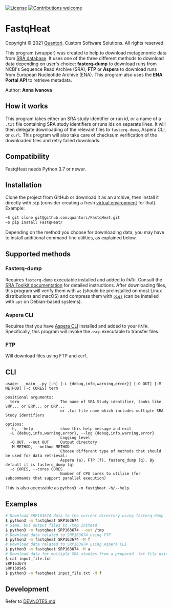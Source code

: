 [![License](https://img.shields.io/badge/License-Apache%202.0-blue.svg)](https://opensource.org/licenses/Apache-2.0)
[![Contributions welcome](https://img.shields.io/badge/contributions-welcome-orange.svg)](https://github.com/quantori/FastqHeat/blob/master/CODE_OF_CONDUCT.md)

# FastqHeat

Copyright © 2021 [Quantori](https://www.quantori.com/). Custom Software Solutions. All rights reserved.

This program (wrapper) was created to help to download metagenomic data from
[SRA database](https://www.ncbi.nlm.nih.gov/sra/).
It uses one of the three different methods to download data depending on user's choice:
**fasterq-dump** to download runs from NCBI's Sequence Read Archive (SRA), **FTP** or
**Aspera** to download runs from European Nucleotide Archive (ENA). This program also uses
the **ENA Portal API** to retrieve metadata.

Author: **Anna Ivanova**

## How it works

This program takes either an SRA study identifier or run id, *or* a name of a `.txt` file
containing SRA study identifiers or runs ids on separate lines. It will then delegate
downloading of the relevant files to `fasterq-dump`, Aspera CLI, or `curl`. This program
will also take care of checksum verification of the downloaded files and retry failed downloads.

## Compatibility

FastqHeat needs Python 3.7 or newer.

## Installation

Clone the project from GitHub or download it as an archive, then install it directly
with `pip` (consider creating a fresh [virtual environment](https://docs.python.org/3/library/venv.html#creating-virtual-environments) for that). Example:

```bash
~$ git clone git@github.com:quantori/FastqHeat.git
~$ pip install FastqHeat/
```

Depending on the method you choose for downloading data, you may have to install additional
command-line utilities, as explained below.

## Supported methods

### Fasterq-dump

Requires `fasterq-dump` executable installed and added to `PATH`. Consult the
[SRA Toolkit documentation](https://github.com/ncbi/sra-tools/wiki/HowTo:-Binary-Installation)
for detailed instructions. After downloading files, this program will verify them with `wc`
(should be preinstalled on most Linux distributions and macOS) and compress them with
[`pigz`](https://github.com/madler/pigz) (can be installed with `apt` on Debian-based systems).

### Aspera CLI

Requires that you have [Aspera CLI](https://www.ibm.com/docs/en/aci/3.9.2?topic=aspera-command-line-interface-user-guide-linux) installed and added to your `PATH`.
Specifically, this program will invoke the `ascp` executable to transfer files.

### FTP

Will download files using FTP and `curl`.

## CLI

```
usage: __main__.py [-h] [-L {debug,info,warning,error}] [-O OUT] [-M METHOD] [-c CORES] term

positional arguments:
  term                  The name of SRA Study identifier, looks like SRP... or ERP... or DRP...
                        or .txt file name which includes multiple SRA Study identifiers

options:
  -h, --help            show this help message and exit
  -L {debug,info,warning,error}, --log {debug,info,warning,error}
                        Logging level
  -O OUT, --out OUT     Output directory
  -M METHOD, --method METHOD
                        Choose different type of methods that should be used for data retrieval:
                        Aspera (a), FTP (f), fasterq_dump (q). By default it is fasterq_dump (q)
  -c CORES, --cores CORES
                        Number of CPU cores to utilise (for subcommands that support parallel execution)
```

This is also accessible as `python3 -m fastqheat -h/--help`.

## Examples

```bash
# Download SRP163674 data to the current directory using fasterq-dump
$ python3 -m fastqheat SRP163674
# Same, but output files to /tmp instead
$ python3 -m fastqheat SRP163674 --out /tmp
# Download data related to SRP163674 using FTP
$ python3 -m fastqheat SRP163674 -M f
# Download data related to SRP163674 using Aspera CLI
$ python3 -m fastqheat SRP163674 -M a
# Download data for multiple SRA studies from a prepared .txt file using FTP
$ cat input_file.txt
SRP163674
SRP150545
$ python3 -m fastqheat input_file.txt -M f
```

## Development

Refer to [DEVNOTES.md](DEVNOTES.md).
